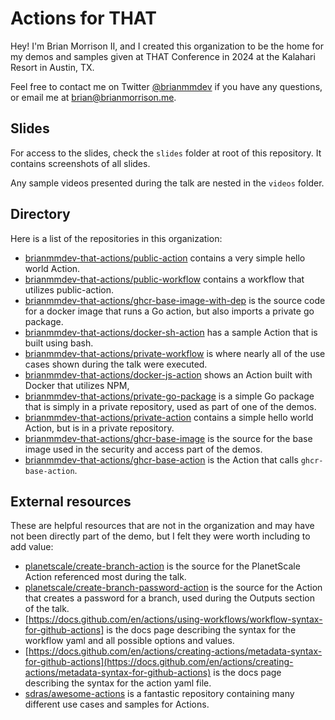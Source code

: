 # Actions for THAT

Hey! I'm Brian Morrison II, and I created this organization to be the home for my demos and samples given at THAT Conference in 2024 at the Kalahari Resort in Austin, TX.

Feel free to contact me on Twitter [@brianmmdev](https://twitter.com/brianmmdev) if you have any questions, or email me at brian@brianmorrison.me.

## Slides

For access to the slides, check the `slides` folder at root of this repository. It contains screenshots of all slides. 

Any sample videos presented during the talk are nested in the `videos` folder.

## Directory

Here is a list of the repositories in this organization:

- [brianmmdev-that-actions/public-action](https://github.com/brianmmdev-that-actions/public-action) contains a very simple hello world Action.
- [brianmmdev-that-actions/public-workflow](https://github.com/brianmmdev-that-actions/public-workflow) contains a workflow that utilizes public-action.
- [brianmmdev-that-actions/ghcr-base-image-with-dep](https://github.com/brianmmdev-that-actions/ghcr-base-image-with-dep) is the source code for a docker image that runs a Go action, but also imports a private go package.
- [brianmmdev-that-actions/docker-sh-action](https://github.com/brianmmdev-that-actions/docker-sh-action) has a sample Action that is built using bash.
- [brianmmdev-that-actions/private-workflow](https://github.com/brianmmdev-that-actions/private-workflow) is where nearly all of the use cases shown during the talk were executed.
- [brianmmdev-that-actions/docker-js-action](https://github.com/brianmmdev-that-actions/docker-js-action) shows an Action built with Docker that utilizes NPM,
- [brianmmdev-that-actions/private-go-package](https://github.com/brianmmdev-that-actions/private-go-package) is a simple Go package that is simply in a private repository, used as part of one of the demos.
- [brianmmdev-that-actions/private-action](https://github.com/brianmmdev-that-actions/private-action) contains a simple hello world Action, but is in a private repository.
- [brianmmdev-that-actions/ghcr-base-image](https://github.com/brianmmdev-that-actions/ghcr-base-action) is the source for the base image used in the security and access part of the demos.
- [brianmmdev-that-actions/ghcr-base-action](https://github.com/brianmmdev-that-actions/ghcr-base-image) is the Action that calls `ghcr-base-action`.

## External resources

These are helpful resources that are not in the organization and may have not been directly part of the demo, but I felt they were worth including to add value:

- [planetscale/create-branch-action](https://github.com/planetscale/create-branch-action) is the source for the PlanetScale Action referenced most during the talk.
- [planetscale/create-branch-password-action](https://github.com/planetscale/create-password-branch-action) is the source for the Action that creates a password for a branch, used during the Outputs section of the talk.
- [https://docs.github.com/en/actions/using-workflows/workflow-syntax-for-github-actions] is the docs page describing the syntax for the workflow yaml and all possible options and values.
- [https://docs.github.com/en/actions/creating-actions/metadata-syntax-for-github-actions](https://docs.github.com/en/actions/creating-actions/metadata-syntax-for-github-actions) is the docs page describing the syntax for the action yaml file.
- [sdras/awesome-actions](https://github.com/sdras/awesome-actions) is a fantastic repository containing many different use cases and samples for Actions.
